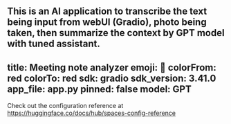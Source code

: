 This is an AI application to transcribe the text being input from webUI (Gradio), photo being taken, then summarize the context by GPT model with tuned assistant.
---
title: Meeting note analyzer
emoji: 🚀
colorFrom: red
colorTo: red
sdk: gradio
sdk_version: 3.41.0
app_file: app.py
pinned: false
model: GPT
---


Check out the configuration reference at https://huggingface.co/docs/hub/spaces-config-reference
